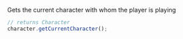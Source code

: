 Gets the current character with whom the player is playing

```ts
// returns Character
character.getCurrentCharacter();
```
